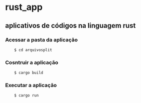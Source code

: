 # rust_app
## aplicativos de códigos na linguagem rust

### **Acessar a pasta da aplicação**
```
	$ cd arquivosplit
```
### **Cosntruir a aplicação**
```
	$ cargo build
```
### **Executar a aplicação**
```
	$ cargo run
 ```